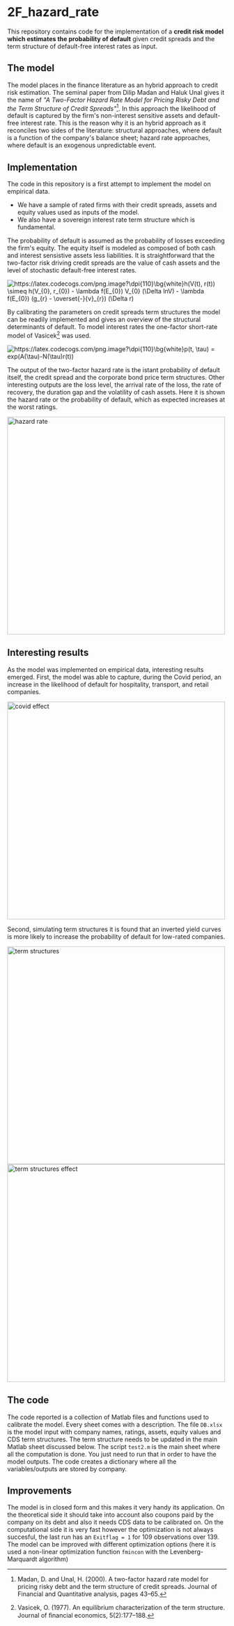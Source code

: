 # 2F_hazard_rate
This repository contains code for the implementation of a **credit risk model which estimates the probability of default** given credit spreads and the term structure of default-free interest rates as input.

## The model
The model places in the finance literature as an hybrid approach to credit risk estimation. The seminal paper from Dilip Madan and Haluk Unal gives it the name of *"A Two-Factor Hazard Rate Model for Pricing Risky Debt and the Term Structure of Credit Spreads"*[^1].
In this approach the likelihood of default is captured by the firm's non-interest sensitive assets and default-free interest rate. This is the reason why it is an hybrid approach as it reconciles two sides of the literature: structural approaches, where default is a function of the company's balance sheet; hazard rate approaches, where default is an exogenous unpredictable event.

## Implementation
The code in this repository is a first attempt to implement the model on empirical data. 
- We have a sample of rated firms with their credit spreads, assets and equity values used as inputs of the model. 
- We also have a sovereign interest rate term structure which is fundamental. 

The probability of default is assumed as the probability of losses exceeding the firm's equity. The equity itself is modeled as composed of both cash and interest sensistive assets less liabilities. It is straightforward that the two-factor risk driving credit spreads are the value of cash assets and the level of stochastic default-free interest rates.

<img src="https://latex.codecogs.com/png.image?\dpi{110}\bg{white}h(V(t),&space;r(t))&space;\simeq&space;h(V_{0},&space;r_{0})&space;-&space;\lambda&space;f(E_{0})&space;V_{0}&space;(\Delta&space;lnV)&space;-&space;\lambda&space;f(E_{0})&space;(g_{r}&space;-&space;\overset{-}{v}_{r})&space;(\Delta&space;r)" title="https://latex.codecogs.com/png.image?\dpi{110}\bg{white}h(V(t), r(t)) \simeq h(V_{0}, r_{0}) - \lambda f(E_{0}) V_{0} (\Delta lnV) - \lambda f(E_{0}) (g_{r} - \overset{-}{v}_{r}) (\Delta r)" />

By calibrating the parameters on credit spreads term structures the model can be readily implemented and gives an overview of the structural determinants of default.
To model interest rates the one-factor short-rate model of Vasicek[^2] was used.

<img src="https://latex.codecogs.com/png.image?\dpi{110}\bg{white}p(t,&space;\tau)&space;=&space;exp(A(\tau)-N(\tau)r(t))" title="https://latex.codecogs.com/png.image?\dpi{110}\bg{white}p(t, \tau) = exp(A(\tau)-N(\tau)r(t))" />

The output of the two-factor hazard rate is the istant probability of default itself, the credit spread and the corporate bond price term structures. Other interesting outputs are the loss level, the arrival rate of the loss, the rate of recovery, the duration gap and the volatility of cash assets. Here it is shown the hazard rate or the probability of default, which as expected increases at the worst ratings.

<image src="https://user-images.githubusercontent.com/104139268/167718499-d5dc01c6-79ed-48d7-a6a2-72b8bf333f72.png" alt="hazard rate" width="500"/>

## Interesting results
As the model was implemented on empirical data, interesting results emerged. First, the model was able to capture, during the Covid period, an increase in the likelihood of default for hospitality, transport, and retail companies. 

<image src="https://user-images.githubusercontent.com/104139268/167718356-02d7eb3a-2991-4c49-869b-ab4e950c809a.png" alt="covid effect" width="500"/>

Second, simulating term structures it is found that an inverted yield curves is more likely to increase the probability of default for low-rated companies.

<image src="https://user-images.githubusercontent.com/104139268/167718285-692305fe-ddaf-44f0-8856-5ddbac6ca6ff.png" alt="term structures" width="500"/>
<image src="https://user-images.githubusercontent.com/104139268/167718314-d02e28b7-3da1-4fc7-9b9f-1effbf25b831.png" alt="term structures effect" width="500"/>

## The code
The code reported is a collection of Matlab files and functions used to calibrate the model. Every sheet comes with a description.
The file `DB.xlsx` is the model input with company names, ratings, assets, equity values and CDS term structures.
The term structure needs to be updated in the main Matlab sheet discussed below.
The script `test2.m` is the main sheet where all the computation is done. You just need to run that in order to have the model outputs. The code creates a dictionary where all the variables/outputs are stored by company.

## Improvements
The model is in closed form and this makes it very handy its application. On the theoretical side it should take into account also coupons paid by the company on its debt and also it needs CDS data to be calibrated on. 
On the computational side it is very fast however the optimization is not always succesful, the last run has an `Exitflag = 1` for 109 observations over 139.
The model can be improved with different optimization options (here it is used a non-linear optimization function `fmincon` with the Levenberg-Marquardt algorithm)




[^1]: Madan, D. and Unal, H. (2000). A two-factor hazard rate model for pricing risky debt and the term structure of credit spreads. Journal of Financial and Quantitative analysis, pages 43–65. 

[^2]: Vasicek, O. (1977). An equilibrium characterization of the term structure. Journal of ﬁnancial economics, 5(2):177–188.


